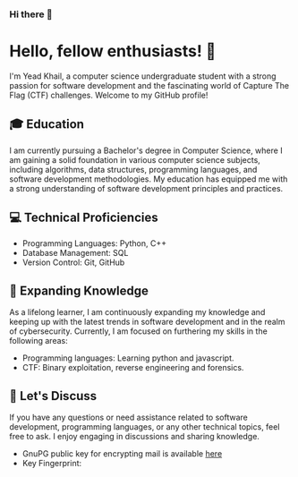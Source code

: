 ### Hi there 👋

<!--
**yeadkhail/yeadkhail** is a ✨ _special_ ✨ repository because its `README.md` (this file) appears on your GitHub profile.

Here are some ideas to get you started:

- 🔭 I’m currently working on ...
- 🌱 I’m currently learning ...
- 👯 I’m looking to collaborate on ...
- 🤔 I’m looking for help with ...
- 💬 Ask me about ...
- 📫 How to reach me: ...
- 😄 Pronouns: ...
- ⚡ Fun fact: ...
-->
# Hello, fellow enthusiasts! 👋

I'm Yead Khail, a computer science undergraduate student with a strong passion for software development and the fascinating world of Capture The Flag (CTF) challenges. Welcome to my GitHub profile!

## 🎓 Education

I am currently pursuing a Bachelor's degree in Computer Science, where I am gaining a solid foundation in various computer science subjects, including algorithms, data structures, programming languages, and software development methodologies. My education has equipped me with a strong understanding of software development principles and practices.
<!--
## 🔭 Current Projects

Apart from my academic pursuits, I actively engage in software development projects to further enhance my skills and broaden my horizons. Here are a few of my current projects:

- [Project 1](link): Briefly describe project 1 related to software development.
- [Project 2](link): Briefly describe project 2 related to software development.
- [Project 3](link): Briefly describe project 3 related to software development.
-->
## 💻 Technical Proficiencies
<!--
I am well-versed in a variety of programming languages, tools, and technologies used in software development. Some of the key areas of my expertise include:
-->
- Programming Languages: Python, C++
- Database Management: SQL
- Version Control: Git, GitHub

## 🌱 Expanding Knowledge

As a lifelong learner, I am continuously expanding my knowledge and keeping up with the latest trends in software development and in the realm of cybersecurity. Currently, I am focused on furthering my skills in the following areas:

- Programming languages: Learning python and javascript.
- CTF: Binary exploitation, reverse engineering and forensics.
<!--
## 👯 Collaboration Opportunities

I am always excited about collaborating with fellow software enthusiasts on interesting projects or contributing to open-source repositories. If you have any exciting ideas or opportunities for collaboration, feel free to reach out!
-->
## 💬 Let's Discuss

If you have any questions or need assistance related to software development, programming languages, or any other technical topics, feel free to ask. I enjoy engaging in discussions and sharing knowledge.
<!--
## 📫 How to Reach Me

You can reach me via email at [your.email@example.com](mailto:your.email@example.com) or connect with me on [LinkedIn](https://www.linkedin.com/in/your-profile/). I am eager to connect with like-minded individuals and explore new software development opportunities.
-->
- GnuPG public key for encrypting mail is available [here]()
- Key Fingerprint: 
